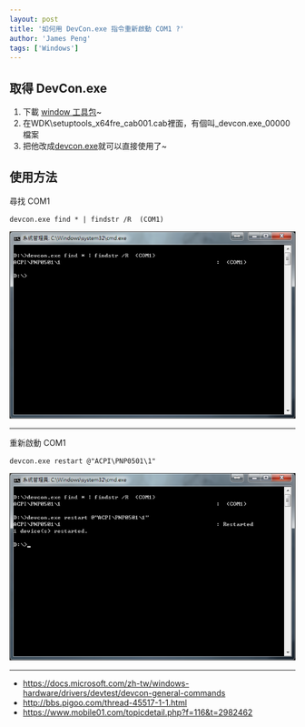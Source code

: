 ```yaml
---
layout: post
title: '如何用 DevCon.exe 指令重新啟動 COM1 ?'
author: 'James Peng'
tags: ['Windows']
---
```


## 取得 DevCon.exe ##

1. 下載 [window 工具包](http://www.microsoft.com/downloads/en/details.aspx?FamilyID=36a2630f-5d56-43b5-b996-7633f2ec14ff&displaylang=en)~
2. 在WDK\setuptools_x64fre_cab001.cab裡面，有個叫_devcon.exe_00000檔案
3. 把他改成[devcon.exe](https://drive.google.com/open?id=0BzUSEyOU2e3zUW4xVkk2ZWhtV1k)就可以直接使用了~

## 使用方法 ##

尋找 COM1

~~~text
devcon.exe find * | findstr /R  (COM1)
~~~

![](..\images\2017-05-08-DevCon_COM1\coMrCMB.png)


----------


重新啟動 COM1

~~~text
devcon.exe restart @"ACPI\PNP0501\1"
~~~

![](..\images\2017-05-08-DevCon_COM1\1OOmsH4.png)

----------

- https://docs.microsoft.com/zh-tw/windows-hardware/drivers/devtest/devcon-general-commands
- http://bbs.pigoo.com/thread-45517-1-1.html
- https://www.mobile01.com/topicdetail.php?f=116&t=2982462
